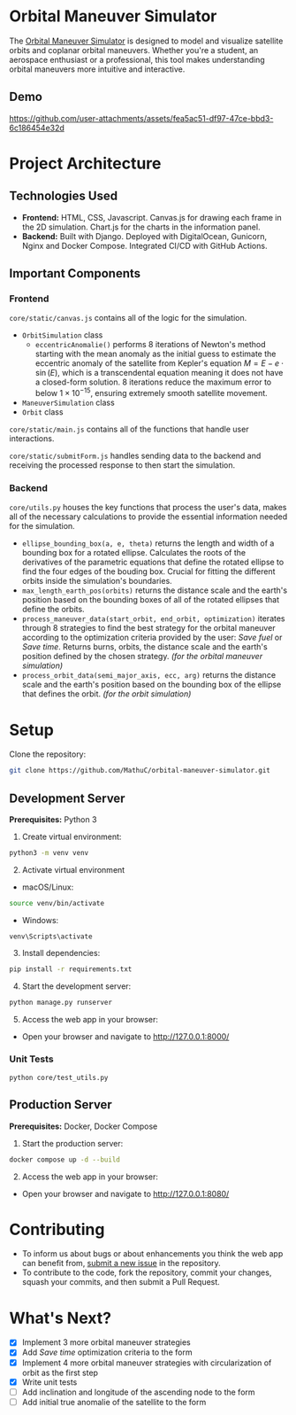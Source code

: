 # Orbital Maneuver Simulator

The [Orbital Maneuver Simulator](https://www.orbitalmaneuversimulator.com/) is designed to model and visualize satellite orbits and coplanar orbital maneuvers. 
Whether you're a student, an aerospace enthusiast or a professional, this tool makes understanding orbital maneuvers more intuitive and interactive.

## Demo
https://github.com/user-attachments/assets/fea5ac51-df97-47ce-bbd3-6c186454e32d

# Project Architecture

## Technologies Used
- **Frontend:** HTML, CSS, Javascript. Canvas.js for drawing each frame in the 2D simulation. Chart.js for the charts in the information panel.
- **Backend:** Built with Django. Deployed with DigitalOcean, Gunicorn, Nginx and Docker Compose. Integrated CI/CD with GitHub Actions.

## Important Components

### Frontend
`core/static/canvas.js` contains all of the logic for the simulation.
  - `OrbitSimulation` class
    - `eccentricAnomalie()` performs 8 iterations of Newton's method starting with the mean anomaly as the initial guess to estimate the eccentric anomaly of the satellite from Kepler's equation $M = E - e \cdot \sin(E)$, which is a transcendental equation meaning it does not have a closed-form solution. 8 iterations reduce the maximum error to below $1 \times 10^{-15}$, ensuring extremely smooth satellite movement.
  - `ManeuverSimulation` class
  - `Orbit` class

`core/static/main.js` contains all of the functions that handle user interactions.

`core/static/submitForm.js` handles sending data to the backend and receiving the processed response to then start the simulation.

### Backend
`core/utils.py` houses the key functions that process the user's data, makes all of the necessary calculations to provide the essential information needed for the simulation.
  - `ellipse_bounding_box(a, e, theta)` returns the length and width of a bounding box for a rotated ellipse. Calculates the roots of the derivatives of the parametric equations that define the rotated ellipse to find the four edges of the bouding box. Crucial for fitting the different orbits inside the simulation's boundaries.
  - `max_length_earth_pos(orbits)` returns the distance scale and the earth's position based on the bounding boxes of all of the rotated ellipses that define the orbits.
  - `process_maneuver_data(start_orbit, end_orbit, optimization)` iterates through 8 strategies to find the best strategy for the orbital maneuver according to the optimization criteria provided by the user: *Save fuel* or *Save time*. Returns burns, orbits, the distance scale and the earth's position defined by the chosen strategy. *(for the orbital maneuver simulation)*
  - `process_orbit_data(semi_major_axis, ecc, arg)` returns the distance scale and the earth's position based on the bounding box of the ellipse that defines the orbit. *(for the orbit simulation)*

# Setup
Clone the repository:
```bash
git clone https://github.com/MathuC/orbital-maneuver-simulator.git
```
## Development Server
**Prerequisites:** Python 3
1. Create virtual environment:
```bash
python3 -m venv venv
```
2. Activate virtual environment
 - macOS/Linux:
```bash
source venv/bin/activate
```
 - Windows:
```batch
venv\Scripts\activate
```
3. Install dependencies:
```bash
pip install -r requirements.txt
```
4. Start the development server:
```bash
python manage.py runserver
```
5. Access the web app in your browser:
 - Open your browser and navigate to http://127.0.0.1:8000/

### Unit Tests
```batch
python core/test_utils.py
```

## Production Server
**Prerequisites:** Docker, Docker Compose
1. Start the production server:
```bash
docker compose up -d --build
```
2. Access the web app in your browser:
 - Open your browser and navigate to http://127.0.0.1:8080/

# Contributing
- To inform us about bugs or about enhancements you think the web app can benefit from, [submit a new issue](https://github.com/MathuC/orbital-maneuver-simulator/issues/new) in the repository.
- To contribute to the code, fork the repository, commit your changes, squash your commits, and then submit a Pull Request.

# What's Next?
- [x] Implement 3 more orbital maneuver strategies
- [x] Add *Save time* optimization criteria to the form
- [x] Implement 4 more orbital maneuver strategies with circularization of orbit as the first step
- [x] Write unit tests
- [ ] Add inclination and longitude of the ascending node to the form
- [ ] Add initial true anomalie of the satellite to the form
